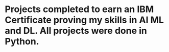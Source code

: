 # Projects completed to earn an IBM Certificate proving my skills in AI ML and DL. All projects were done in Python.
